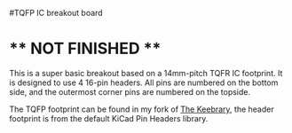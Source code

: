 

#TQFP IC breakout board
# ** NOT FINISHED **

This is a super basic breakout based on a 14mm-pitch TQFR IC footprint. It is designed to use 4 16-pin headers. All pins are numbered on the bottom side, and the outermost corner pins are numbered on the topside.

The TQFP footprint can be found in my fork of [The Keebrary](https://github.com/hineybush/TheKeebrary.pretty), the header footprint is from the default KiCad Pin Headers library.
